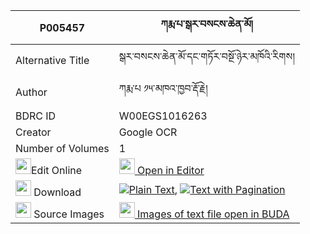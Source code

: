 |P005457|ཀརྨ་པ་སྒར་བསངས་ཆེན་མོ། 
| --- | --- 
|Alternative Title |སྒར་བསངས་ཆེན་མོ་དང་གཏོར་བསྔོ་ཉེར་མཁོའི་རིགས།
|Author| ཀརྨ་པ ༡༥་མཁའ་ཁྱབ་རྡོ་རྗེ།
|BDRC ID | W00EGS1016263
|Creator | Google OCR
|Number of Volumes| 1
|<img width="25" src="https://img.icons8.com/color/25/000000/edit-property.png">Edit Online| [<img width="25" src="https://avatars.githubusercontent.com/u/45091458?s=200&v=4"> Open in Editor](http://editor.openpecha.org/P005457)
|<img width="25" src="https://img.icons8.com/fluent/48/000000/download-2.png"/>  Download | [![](https://img.icons8.com/color/20/000000/txt.png)Plain Text](https://github.com/Openpecha/P005457/releases/download/v1/karmapa_gar_sang_chen_mo_plain_P005457.zip), [![](https://img.icons8.com/color/20/000000/txt.png)Text with Pagination](https://github.com/Openpecha/P005457/releases/download/v1/karmapa_gar_sang_chen_mo_pages_P005457.zip)
|<img width="25" src="https://img.icons8.com/plasticine/100/000000/pictures-folder.png"/>  Source Images | [<img width="25" src="https://library.bdrc.io/icons/BUDA-small.svg"> Images of text file open in BUDA](https://library.bdrc.io/show/bdr:W00EGS1016263)